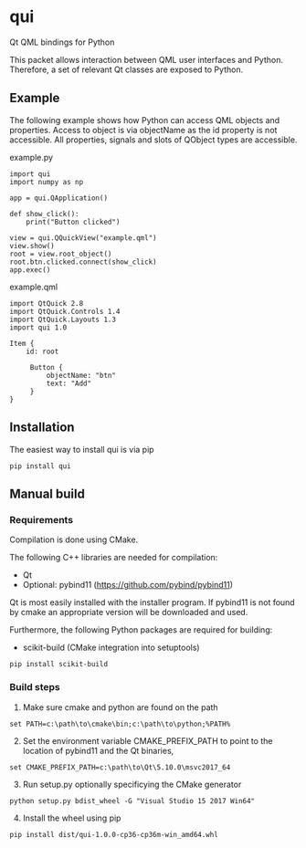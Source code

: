 # qui

Qt QML bindings for Python

This packet allows interaction between QML user interfaces and Python. Therefore, a set of relevant Qt classes are exposed to Python.


## Example

The following example shows how Python can access QML objects and properties. Access to object is via objectName as the id property is not accessible. All properties, signals and slots of QObject types are accessible. 

example.py
```
import qui
import numpy as np

app = qui.QApplication()

def show_click():
    print("Button clicked")

view = qui.QQuickView("example.qml")
view.show()
root = view.root_object()
root.btn.clicked.connect(show_click)
app.exec()

```

example.qml
```
import QtQuick 2.8
import QtQuick.Controls 1.4
import QtQuick.Layouts 1.3
import qui 1.0

Item {
    id: root
    
     Button {
         objectName: "btn"
         text: "Add"
     }
}
```




## Installation

The easiest way to install qui is via pip
```
pip install qui
```

## Manual build

### Requirements
Compilation is done using CMake.

The following C++ libraries are needed for compilation:
- Qt
- Optional: pybind11 (https://github.com/pybind/pybind11)

Qt is most easily installed with the installer program.
If pybind11 is not found by cmake an appropriate version will be downloaded and used.

Furthermore, the following Python packages are required for building:
- scikit-build (CMake integration into setuptools)
```
pip install scikit-build
```

### Build steps
1) Make sure cmake and python are found on the path 
```
set PATH=c:\path\to\cmake\bin;c:\path\to\python;%PATH%
```
2) Set the environment variable CMAKE_PREFIX_PATH to point to the location of pybind11 and the Qt binaries,
```
set CMAKE_PREFIX_PATH=c:\path\to\Qt\5.10.0\msvc2017_64
```
3) Run setup.py optionally specificying the CMake generator
```
python setup.py bdist_wheel -G "Visual Studio 15 2017 Win64"
```
4) Install the wheel using pip
```
pip install dist/qui-1.0.0-cp36-cp36m-win_amd64.whl
```
